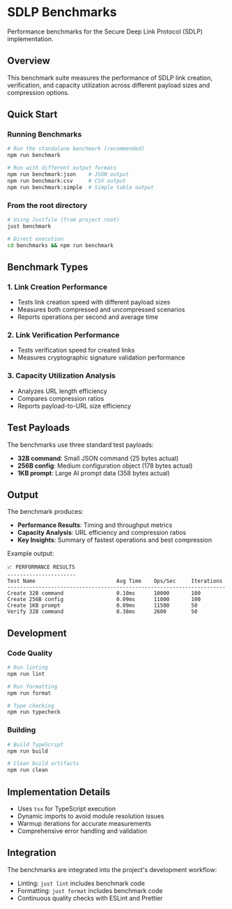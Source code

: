 # SDLP Benchmarks

Performance benchmarks for the Secure Deep Link Protocol (SDLP) implementation.

## Overview

This benchmark suite measures the performance of SDLP link creation, verification, and capacity utilization across different payload sizes and compression options.

## Quick Start

### Running Benchmarks

```bash
# Run the standalone benchmark (recommended)
npm run benchmark

# Run with different output formats
npm run benchmark:json    # JSON output
npm run benchmark:csv     # CSV output
npm run benchmark:simple  # Simple table output
```

### From the root directory

```bash
# Using Justfile (from project root)
just benchmark

# Direct execution
cd benchmarks && npm run benchmark
```

## Benchmark Types

### 1. Link Creation Performance

- Tests link creation speed with different payload sizes
- Measures both compressed and uncompressed scenarios
- Reports operations per second and average time

### 2. Link Verification Performance

- Tests verification speed for created links
- Measures cryptographic signature validation performance

### 3. Capacity Utilization Analysis

- Analyzes URL length efficiency
- Compares compression ratios
- Reports payload-to-URL size efficiency

## Test Payloads

The benchmarks use three standard test payloads:

- **32B command**: Small JSON command (25 bytes actual)
- **256B config**: Medium configuration object (178 bytes actual)
- **1KB prompt**: Large AI prompt data (358 bytes actual)

## Output

The benchmark produces:

- **Performance Results**: Timing and throughput metrics
- **Capacity Analysis**: URL efficiency and compression ratios
- **Key Insights**: Summary of fastest operations and best compression

Example output:

```
📈 PERFORMANCE RESULTS
----------------------
Test Name                          Avg Time    Ops/Sec     Iterations
----------------------------------------------------------------------
Create 32B command                 0.10ms      10000       100
Create 256B config                 0.09ms      11000       100
Create 1KB prompt                  0.09ms      11500       50
Verify 32B command                 0.38ms      2600        50
```

## Development

### Code Quality

```bash
# Run linting
npm run lint

# Run formatting
npm run format

# Type checking
npm run typecheck
```

### Building

```bash
# Build TypeScript
npm run build

# Clean build artifacts
npm run clean
```

## Implementation Details

- Uses `tsx` for TypeScript execution
- Dynamic imports to avoid module resolution issues
- Warmup iterations for accurate measurements
- Comprehensive error handling and validation

## Integration

The benchmarks are integrated into the project's development workflow:

- Linting: `just lint` includes benchmark code
- Formatting: `just format` includes benchmark code
- Continuous quality checks with ESLint and Prettier
